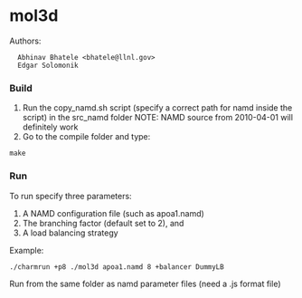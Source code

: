 mol3d
=====

Authors:
```
  Abhinav Bhatele <bhatele@llnl.gov>
  Edgar Solomonik
```

### Build

1. Run the copy_namd.sh script (specify a correct path for namd inside the
script) in the src_namd folder
NOTE: NAMD source from 2010-04-01 will definitely work
2. Go to the compile folder and type:
```
make
```

### Run

To run specify three parameters:
1. A NAMD configuration file (such as apoa1.namd)
2. The branching factor (default set to 2), and
3. A load balancing strategy

Example:
```bash
./charmrun +p8 ./mol3d apoa1.namd 8 +balancer DummyLB
```
Run from the same folder as namd parameter files (need a .js format file)
